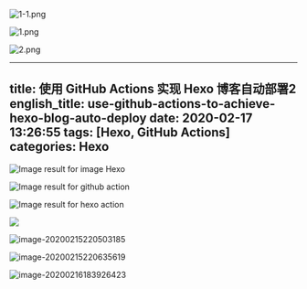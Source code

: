 ![1-1.png](https://i.loli.net/2019/08/08/CXNYbZLAw5va6k2.png)

![1.png](https://i.loli.net/2019/08/08/EAtOnRkQVdXKwb9.png)

![2.png](https://i.loli.net/2019/08/08/6yUEJVxPt3nQSIz.png) 


---
title: 使用 GitHub Actions 实现 Hexo 博客自动部署2
english_title: use-github-actions-to-achieve-hexo-blog-auto-deploy
date: 2020-02-17 13:26:55
tags: [Hexo, GitHub Actions]
categories: Hexo
---

![Image result for image Hexo](https://i.loli.net/2020/03/06/OeKzoVXyqPHGgW2.png)


![Image result for github action](https://i.loli.net/2020/03/06/XJsGZiPeMx8a3oN.png)


![Image result for hexo action](https://i.loli.net/2020/03/06/hPqSbXaV8OQzZ7U.png)

![](https://i.loli.net/2020/03/06/tYn4HhQMdVP6RW5.png)

![image-20200215220503185](https://i.loli.net/2020/03/06/4VGRHuwsj6Ib5fy.png)

![image-20200215220635619](https://i.loli.net/2020/03/06/l3UHPBb682GDgJZ.png)


![image-20200216183926423](https://i.loli.net/2020/03/06/bnpPtEsMUJTqHV3.png)
